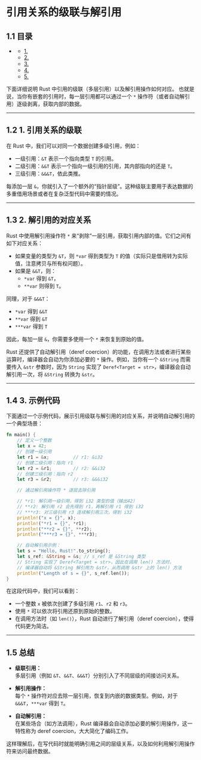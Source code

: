 #  引用关系的级联与解引用

## 1.1 目录

- [ ](#1-1-1-1-1-1-1-引用关系的级联与解引用)
  - [1. ](#11-目录)
  - [2. ](#12-1-引用关系的级联)
  - [3. ](#13-2-解引用的对应关系)
  - [4. ](#14-3-示例代码)
  - [5. ](#15-总结)

下面详细说明 Rust 中引用的级联（多层引用）以及解引用操作如何对应。
也就是说，当你有嵌套的引用时，每一层引用都可以通过一个 `*` 操作符（或者自动解引用）逐级剥离，获取内部的数据。

---

## 1.2 1. 引用关系的级联

在 Rust 中，我们可以对同一个数据创建多级引用，例如：

- 一级引用：`&T` 表示一个指向类型 `T` 的引用。
- 二级引用：`&&T` 表示一个指向一级引用的引用，其内部指向的还是 `T`。
- 三级引用：`&&&T`，依此类推。

每添加一层 `&`，你就引入了一个额外的“指针层级”。这种级联主要用于表达数据的多重借用场景或者在复杂泛型代码中需要的情况。

---

## 1.3 2. 解引用的对应关系

Rust 中使用解引用操作符 `*` 来“剥除”一层引用，获取引用内部的值。它们之间有如下对应关系：

- 如果变量的类型为 `&T`，则 `*var` 得到类型为 `T` 的值（实际只是借用转为实际值，注意拷贝与所有权问题）。
- 如果是 `&&T`，则：
  - `*var` 得到 `&T`，
  - `**var` 则得到 `T`。
  
同理，对于 `&&&T`：
  
- `*var` 得到 `&&T`
- `**var` 得到 `&T`
- `***var` 得到 `T`

因此，每加一层 `&`，你需要多使用一个 `*` 来恢复到原始的值。

Rust 还提供了自动解引用（deref coercion）的功能，在调用方法或者进行某些运算时，编译器会自动为你添加必要的 `*` 操作。例如，当你有一个 `&String` 而需要传入 `&str` 参数时，因为 `String` 实现了 `Deref<Target = str>`，编译器会自动解引用一次，将 `&String` 转换为 `&str`。

---

## 1.4 3. 示例代码

下面通过一个示例代码，展示引用级联与解引用的对应关系，并说明自动解引用的一个典型场景：

```rust:src/cascade_dereference.rs
fn main() {
    // 定义一个整数
    let x = 42;
    // 创建一级引用
    let r1 = &x;         // r1: &i32
    // 创建二级引用：指向 r1
    let r2 = &r1;        // r2: &&i32
    // 创建三级引用：指向 r2
    let r3 = &r2;        // r3: &&&i32

    // 通过解引用操作符 * 逐层去除引用

    // *r1: 解引用一级引用，得到 i32 类型的值（输出42）
    // **r2: 解引用 r2 会先得到 r1，再解引用 r1 得到 i32
    // ***r3: 对三级引用 r3 连续解引用三次，得到 i32
    println!("x = {}", x);
    println!("*r1 = {}", *r1);
    println!("**r2 = {}", **r2);
    println!("***r3 = {}", ***r3);

    // 自动解引用示例：
    let s = "Hello, Rust!".to_string();
    let s_ref: &String = &s; // s_ref 是 &String 类型
    // String 实现了 Deref<Target = str>，因此在调用 len() 方法时，
    // 编译器自动将 &String 解引用为 &str，从而调用 &str 上的 len() 方法
    println!("Length of s = {}", s_ref.len());
}

```

在这段代码中，我们可以看到：

- 一个整数 `x` 被依次创建了多级引用 `r1`、`r2` 和 `r3`。
- 使用 `*` 可以依次将引用还原到原始的整数。
- 在调用方法时（如 `len()`），Rust 自动进行了解引用（deref coercion），使得代码更为简洁。

---

## 1.5 总结

- **级联引用：**  
  多层引用（例如 `&T`、`&&T`、`&&&T`）分别引入了不同层级的间接访问关系。

- **解引用操作：**  
  每个 `*` 操作符对应去除一层引用，恢复到内嵌的数据类型。例如，对于 `&&&T`，`***var` 得到 `T`。

- **自动解引用：**  
  在某些场合（如方法调用），Rust 编译器会自动添加必要的解引用操作，这一特性称为 deref coercion，大大简化了编码工作。

这样理解后，在写代码时就能明确引用之间的层级关系，以及如何利用解引用操作符来访问最终数据。
